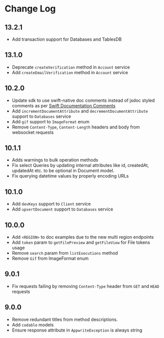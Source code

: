 # Change Log

## 13.2.1

* Add transaction support for Databases and TablesDB

## 13.1.0

* Deprecate `createVerification` method in `Account` service
* Add `createEmailVerification` method in `Account` service

## 10.2.0

* Update sdk to use swift-native doc comments instead of jsdoc styled comments as per [Swift Documentation Comments](https://github.com/swiftlang/swift/blob/main/docs/DocumentationComments.md)
* Add `incrementDocumentAttribute` and `decrementDocumentAttribute` support to `Databases` service
* Add `gif` support to `ImageFormat` enum
* Remove `Content-Type`, `Content-Length` headers and body from websocket requests

## 10.1.1

* Adds warnings to bulk operation methods
* Fix select Queries by updating internal attributes like id, createdAt, updatedAt etc. to be optional in Document model.
* Fix querying datetime values by properly encoding URLs

## 10.1.0

* Add `devKeys` support to `Client` service
* Add `upsertDocument` support to `Databases` service

## 10.0.0

* Add `<REGION>` to doc examples due to the new multi region endpoints
* Add `token` param to `getFilePreview` and `getFileView` for File tokens usage
* Remove `search` param from `listExecutions` method
* Remove `Gif` from ImageFormat enum

## 9.0.1

* Fix requests failing by removing `Content-Type` header from `GET` and `HEAD` requests

## 9.0.0

* Remove redundant titles from method descriptions.
* Add `codable` models
* Ensure response attribute in `AppwriteException` is always string
